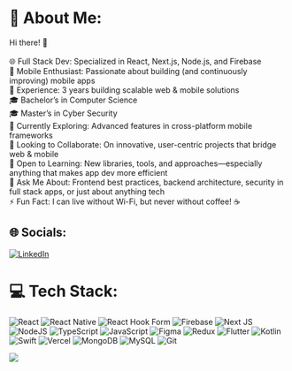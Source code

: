 # 💫 About Me:
Hi there! 👋<br><br>🌐 Full Stack Dev: Specialized in React, Next.js, Node.js, and Firebase<br>📱 Mobile Enthusiast: Passionate about building (and continuously improving) mobile apps<br>💼 Experience: 3 years building scalable web & mobile solutions<br>🎓 Bachelor’s in Computer Science<br>🎓 Master’s in Cyber Security<br>🤔 Currently Exploring: Advanced features in cross-platform mobile frameworks<br>🤝 Looking to Collaborate: On innovative, user-centric projects that bridge web & mobile<br>🚀 Open to Learning: New libraries, tools, and approaches—especially anything that makes app dev more efficient<br>💬 Ask Me About: Frontend best practices, backend architecture, security in full stack apps, or just about anything tech<br>⚡ Fun Fact: I can live without Wi-Fi, but never without coffee! ☕


## 🌐 Socials:
[![LinkedIn](https://img.shields.io/badge/LinkedIn-%230077B5.svg?logo=linkedin&logoColor=white)](https://linkedin.com/in/nikola-knežević-710829257) 

# 💻 Tech Stack:
![React](https://img.shields.io/badge/react-%2320232a.svg?style=flat&logo=react&logoColor=%2361DAFB) ![React Native](https://img.shields.io/badge/react_native-%2320232a.svg?style=flat&logo=react&logoColor=%2361DAFB) ![React Hook Form](https://img.shields.io/badge/React%20Hook%20Form-%23EC5990.svg?style=flat&logo=reacthookform&logoColor=white) ![Firebase](https://img.shields.io/badge/firebase-%23039BE5.svg?style=flat&logo=firebase) ![Next JS](https://img.shields.io/badge/Next-black?style=flat&logo=next.js&logoColor=white) ![NodeJS](https://img.shields.io/badge/node.js-6DA55F?style=flat&logo=node.js&logoColor=white) ![TypeScript](https://img.shields.io/badge/typescript-%23007ACC.svg?style=flat&logo=typescript&logoColor=white) ![JavaScript](https://img.shields.io/badge/javascript-%23323330.svg?style=flat&logo=javascript&logoColor=%23F7DF1E) ![Figma](https://img.shields.io/badge/figma-%23F24E1E.svg?style=flat&logo=figma&logoColor=white) ![Redux](https://img.shields.io/badge/redux-%23593d88.svg?style=flat&logo=redux&logoColor=white) ![Flutter](https://img.shields.io/badge/Flutter-%2302569B.svg?style=flat&logo=Flutter&logoColor=white) ![Kotlin](https://img.shields.io/badge/kotlin-%237F52FF.svg?style=flat&logo=kotlin&logoColor=white) ![Swift](https://img.shields.io/badge/swift-F54A2A?style=flat&logo=swift&logoColor=white) ![Vercel](https://img.shields.io/badge/vercel-%23000000.svg?style=flat&logo=vercel&logoColor=white) ![MongoDB](https://img.shields.io/badge/MongoDB-%234ea94b.svg?style=flat&logo=mongodb&logoColor=white) ![MySQL](https://img.shields.io/badge/mysql-4479A1.svg?style=flat&logo=mysql&logoColor=white) ![Git](https://img.shields.io/badge/git-%23F05033.svg?style=flat&logo=git&logoColor=white)

[![](https://visitcount.itsvg.in/api?id=kne22ic&icon=0&color=0)](https://visitcount.itsvg.in)

<!-- Proudly created with GPRM ( https://gprm.itsvg.in ) -->
